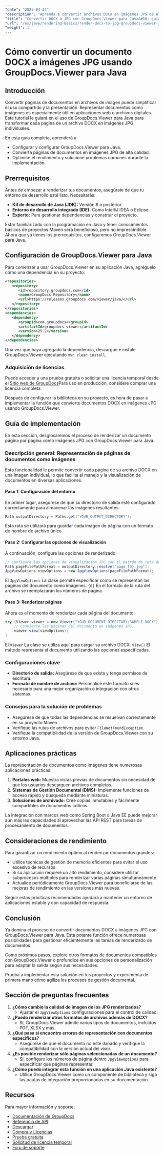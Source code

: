 ```yaml
---
"date": "2025-04-24"
"description": "Aprenda a convertir archivos DOCX en imágenes JPG de alta calidad con GroupDocs.Viewer para Java. Siga esta guía completa para una implementación fluida."
"title": "Convertir DOCX a JPG con GroupDocs.Viewer para Java&#58; guía paso a paso"
"url": "/es/java/rendering-basics/render-docx-to-jpg-groupdocs-viewer-java/"
"weight": 1
---
```


# Cómo convertir un documento DOCX a imágenes JPG usando GroupDocs.Viewer para Java

## Introducción

Convertir páginas de documentos en archivos de imagen puede simplificar el uso compartido y la presentación. Representar documentos como imágenes es especialmente útil en aplicaciones web o archivos digitales. Este tutorial le guiará en el uso de GroupDocs.Viewer para Java para transformar cada página de un archivo DOCX en imágenes JPG individuales.

En esta guía completa, aprenderá a:
- Configurar y configurar GroupDocs.Viewer para Java.
- Convierta páginas de documentos en imágenes JPG de alta calidad.
- Optimice el rendimiento y solucione problemas comunes durante la implementación.

## Prerrequisitos
Antes de empezar a renderizar tus documentos, asegúrate de que tu entorno de desarrollo esté listo. Necesitarás:

- **Kit de desarrollo de Java (JDK):** Versión 8 o posterior.
- **Entorno de desarrollo integrado (IDE):** Como IntelliJ IDEA o Eclipse.
- **Experto:** Para gestionar dependencias y construir el proyecto.

Estar familiarizado con la programación en Java y tener conocimientos básicos de proyectos Maven será beneficioso, pero no imprescindible. Ahora que ya tienes los prerrequisitos, configuremos GroupDocs.Viewer para Java.

## Configuración de GroupDocs.Viewer para Java
Para comenzar a usar GroupDocs.Viewer en su aplicación Java, agréguelo como una dependencia en su proyecto:

```xml
<repositories>
   <repository>
      <id>repository.groupdocs.com</id>
      <name>GroupDocs Repository</name>
      <url>https://releases.groupdocs.com/viewer/java/</url>
   </repository>
</repositories>
<dependencies>
   <dependency>
      <groupId>com.groupdocs</groupId>
      <artifactId>groupdocs-viewer</artifactId>
      <version>25.2</version>
   </dependency>
</dependencies>
```

Una vez que haya agregado la dependencia, descargue e instale GroupDocs.Viewer ejecutando `mvn clean install`.

### Adquisición de licencias
Puede acceder a una prueba gratuita o solicitar una licencia temporal desde el [Sitio web de GroupDocs](https://purchase.groupdocs.com/temporary-license/)Para uso en producción, considere comprar una licencia completa.

Después de configurar la biblioteca en su proyecto, es hora de pasar a implementar la función que convierte documentos DOCX en imágenes JPG usando GroupDocs.Viewer.

## Guía de implementación
En esta sección, desglosaremos el proceso de renderizar un documento página por página como imágenes JPG con GroupDocs.Viewer para Java. 

### Descripción general: Representación de páginas de documentos como imágenes
Esta funcionalidad le permite convertir cada página de su archivo DOCX en una imagen individual, lo que facilita el manejo y la visualización de documentos en diversas aplicaciones.

#### Paso 1: Configuración del entorno
En primer lugar, asegúrese de que su directorio de salida esté configurado correctamente para almacenar las imágenes resultantes:

```java
Path outputDirectory = Paths.get("YOUR_OUTPUT_DIRECTORY");
```

Esta ruta se utilizará para guardar cada imagen de página con un formato de nombre de archivo único.

#### Paso 2: Configurar las opciones de visualización
A continuación, configure las opciones de renderizado:

```java
// Configure las opciones de visualización JPG con el patrón de ruta del archivo de salida.
Path pageFilePathFormat = outputDirectory.resolve("page_{0}.jpg");
JpgViewOptions viewOptions = new JpgViewOptions(pageFilePathFormat);
```

El `JpgViewOptions` La clase permite especificar cómo se representan las páginas del documento como imágenes. `{0}` En el formato de la ruta del archivo se reemplazarán los números de página.

#### Paso 3: Renderizar páginas
Ahora es el momento de renderizar cada página del documento:

```java
try (Viewer viewer = new Viewer("YOUR_DOCUMENT_DIRECTORY/SAMPLE_DOCX")) {
    // Convierte las páginas del documento en imágenes JPG.
    viewer.view(viewOptions);
}
```

El `Viewer` La clase se utiliza aquí para cargar su archivo DOCX. `view()` El método representa el documento utilizando las opciones especificadas.

### Configuraciones clave
- **Directorio de salida:** Asegúrese de que exista y tenga permisos de escritura.
- **Formato de nombre de archivo:** Personalice este formato si es necesario para una mejor organización o integración con otros sistemas.

### Consejos para la solución de problemas
- Asegúrese de que todas las dependencias se resuelvan correctamente en su proyecto Maven.
- Verifique las rutas de archivos para evitar `FileNotFoundException`.
- Verifique la compatibilidad de la versión de GroupDocs.Viewer con su entorno Java.

## Aplicaciones prácticas
La representación de documentos como imágenes tiene numerosas aplicaciones prácticas:

1. **Portales web:** Muestra vistas previas de documentos sin necesidad de que los usuarios descarguen archivos completos.
2. **Sistemas de Gestión Documental (DMS):** Implemente funciones de acceso rápido y búsqueda mediante miniaturas.
3. **Soluciones de archivado:** Cree copias inmutables y fácilmente compartibles de documentos críticos.

La integración con marcos web como Spring Boot o Java EE puede mejorar aún más las capacidades al aprovechar las API REST para tareas de procesamiento de documentos.

## Consideraciones de rendimiento
Para garantizar un rendimiento óptimo al renderizar documentos grandes:
- Utilice técnicas de gestión de memoria eficientes para evitar el uso excesivo de recursos.
- Si su aplicación requiere un alto rendimiento, considere utilizar subprocesos múltiples para renderizar varias páginas simultáneamente.
- Actualice periódicamente GroupDocs.Viewer para beneficiarse de las mejoras de rendimiento en las versiones más nuevas.

Seguir estas prácticas recomendadas ayudará a mantener un entorno de aplicaciones estable y con capacidad de respuesta.

## Conclusión
Ya domina el proceso de convertir documentos DOCX a imágenes JPG con GroupDocs.Viewer para Java. Esta potente función ofrece numerosas posibilidades para gestionar eficientemente las tareas de renderizado de documentos.

Como próximos pasos, explore otros formatos de documentos compatibles con GroupDocs.Viewer o profundice en sus opciones de personalización para adaptar la salida según sus necesidades. 

Prueba a implementar esta solución en tus proyectos y experimenta de primera mano cómo agiliza los procesos de gestión documental.

## Sección de preguntas frecuentes
1. **¿Cómo cambio la calidad de imagen de los JPG renderizados?**
   - Ajustar el `JpgViewOptions` configuraciones para el control de calidad.
2. **¿Puedo renderizar otros formatos de archivos además de DOCX?**
   - Sí, GroupDocs.Viewer admite varios tipos de documentos, incluidos PDF, XLSX y más.
3. **¿Qué pasa si encuentro errores de representación con documentos específicos?**
   - Asegúrese de que el documento no esté dañado y verifique la compatibilidad con la versión actual del visor.
4. **¿Es posible renderizar sólo páginas seleccionadas de un documento?**
   - Sí, configure los números de página dentro `JpgViewOptions` para especificar qué páginas representar.
5. **¿Cómo puedo integrar esta función en una aplicación Java existente?**
   - Utilice GroupDocs.Viewer como un componente de biblioteca y siga las pautas de integración proporcionadas en su documentación.

## Recursos
Para mayor información y soporte:
- [Documentación de GroupDocs](https://docs.groupdocs.com/viewer/java/)
- [Referencia de API](https://reference.groupdocs.com/viewer/java/)
- [Descargar](https://releases.groupdocs.com/viewer/java/)
- [Compra y Licencias](https://purchase.groupdocs.com/buy)
- [Prueba gratuita](https://releases.groupdocs.com/viewer/java/)
- [Solicitud de licencia temporal](https://purchase.groupdocs.com/temporary-license/)
- [Foro de soporte](https://forum.groupdocs.com/c/viewer/9)